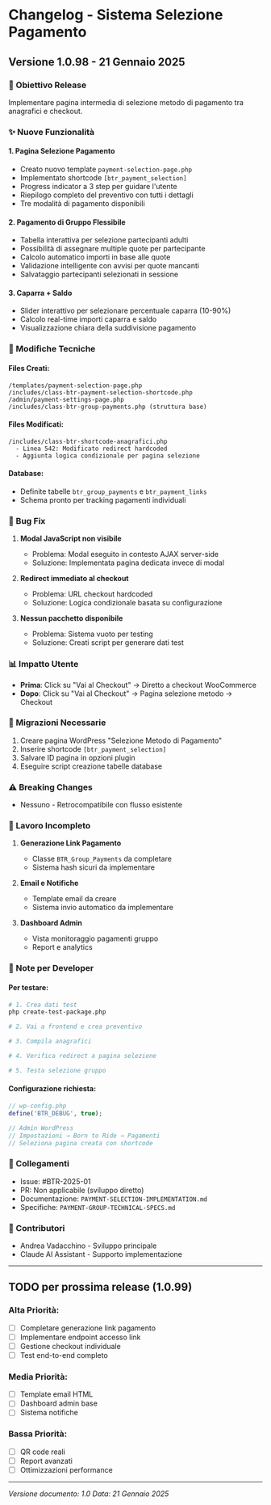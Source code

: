 # Changelog - Sistema Selezione Pagamento

## Versione 1.0.98 - 21 Gennaio 2025

### 🎯 Obiettivo Release
Implementare pagina intermedia di selezione metodo di pagamento tra anagrafici e checkout.

### ✨ Nuove Funzionalità

#### 1. **Pagina Selezione Pagamento**
- Creato nuovo template `payment-selection-page.php`
- Implementato shortcode `[btr_payment_selection]`
- Progress indicator a 3 step per guidare l'utente
- Riepilogo completo del preventivo con tutti i dettagli
- Tre modalità di pagamento disponibili

#### 2. **Pagamento di Gruppo Flessibile**
- Tabella interattiva per selezione partecipanti adulti
- Possibilità di assegnare multiple quote per partecipante
- Calcolo automatico importi in base alle quote
- Validazione intelligente con avvisi per quote mancanti
- Salvataggio partecipanti selezionati in sessione

#### 3. **Caparra + Saldo**
- Slider interattivo per selezionare percentuale caparra (10-90%)
- Calcolo real-time importi caparra e saldo
- Visualizzazione chiara della suddivisione pagamento

### 🔧 Modifiche Tecniche

#### Files Creati:
```
/templates/payment-selection-page.php
/includes/class-btr-payment-selection-shortcode.php
/admin/payment-settings-page.php
/includes/class-btr-group-payments.php (struttura base)
```

#### Files Modificati:
```
/includes/class-btr-shortcode-anagrafici.php
  - Linea 542: Modificato redirect hardcoded
  - Aggiunta logica condizionale per pagina selezione
```

#### Database:
- Definite tabelle `btr_group_payments` e `btr_payment_links`
- Schema pronto per tracking pagamenti individuali

### 🐛 Bug Fix

1. **Modal JavaScript non visibile**
   - Problema: Modal eseguito in contesto AJAX server-side
   - Soluzione: Implementata pagina dedicata invece di modal

2. **Redirect immediato al checkout**
   - Problema: URL checkout hardcoded
   - Soluzione: Logica condizionale basata su configurazione

3. **Nessun pacchetto disponibile**
   - Problema: Sistema vuoto per testing
   - Soluzione: Creati script per generare dati test

### 📊 Impatto Utente

- **Prima**: Click su "Vai al Checkout" → Diretto a checkout WooCommerce
- **Dopo**: Click su "Vai al Checkout" → Pagina selezione metodo → Checkout

### 🔄 Migrazioni Necessarie

1. Creare pagina WordPress "Selezione Metodo di Pagamento"
2. Inserire shortcode `[btr_payment_selection]`
3. Salvare ID pagina in opzioni plugin
4. Eseguire script creazione tabelle database

### ⚠️ Breaking Changes

- Nessuno - Retrocompatibile con flusso esistente

### 🚧 Lavoro Incompleto

1. **Generazione Link Pagamento**
   - Classe `BTR_Group_Payments` da completare
   - Sistema hash sicuri da implementare

2. **Email e Notifiche**
   - Template email da creare
   - Sistema invio automatico da implementare

3. **Dashboard Admin**
   - Vista monitoraggio pagamenti gruppo
   - Report e analytics

### 📝 Note per Developer

#### Per testare:
```bash
# 1. Crea dati test
php create-test-package.php

# 2. Vai a frontend e crea preventivo

# 3. Compila anagrafici

# 4. Verifica redirect a pagina selezione

# 5. Testa selezione gruppo
```

#### Configurazione richiesta:
```php
// wp-config.php
define('BTR_DEBUG', true);

// Admin WordPress
// Impostazioni → Born to Ride → Pagamenti
// Seleziona pagina creata con shortcode
```

### 🔗 Collegamenti

- Issue: #BTR-2025-01
- PR: Non applicabile (sviluppo diretto)
- Documentazione: `PAYMENT-SELECTION-IMPLEMENTATION.md`
- Specifiche: `PAYMENT-GROUP-TECHNICAL-SPECS.md`

### 👥 Contributori

- Andrea Vadacchino - Sviluppo principale
- Claude AI Assistant - Supporto implementazione

---

## TODO per prossima release (1.0.99)

### Alta Priorità:
- [ ] Completare generazione link pagamento
- [ ] Implementare endpoint accesso link
- [ ] Gestione checkout individuale
- [ ] Test end-to-end completo

### Media Priorità:
- [ ] Template email HTML
- [ ] Dashboard admin base
- [ ] Sistema notifiche

### Bassa Priorità:
- [ ] QR code reali
- [ ] Report avanzati
- [ ] Ottimizzazioni performance

---
*Versione documento: 1.0*
*Data: 21 Gennaio 2025*